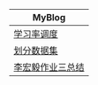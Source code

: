 | **MyBlog**                                                   |
| ------------------------------------------------------------ |
| [学习率调度](https://github.com/wngys/wngys.github.io/blob/main/MyNote/note2.md) |
| [划分数据集](https://github.com/wngys/wngys.github.io/blob/main/MyNote/note1.md) |
| [李宏毅作业三总结](https://github.com/wngys/wngys.github.io/blob/main/MyNote/LHY_HW3.md) |